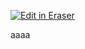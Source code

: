 <p><a target="_blank" href="https://eraser-qa.web.app/workspace/4bfc0RP815NFGp2SMrK2" id="edit-in-eraser-github-link"><img alt="Edit in Eraser" src="https://firebasestorage.googleapis.com/v0/b/second-petal-295822.appspot.com/o/images%2Fgithub%2FOpen%20in%20Eraser.svg?alt=media&amp;token=968381c8-a7e7-472a-8ed6-4a6626da5501"></a></p>

aaaa


<!--- Eraser file: https://eraser-qa.web.app/workspace/4bfc0RP815NFGp2SMrK2 --->